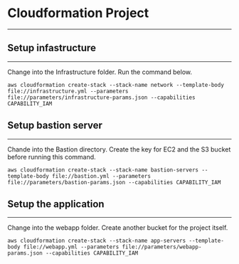 # Cloudformation Project

---

## Setup infastructure

---

Change into the Infrastructure folder. Run the command below.

`aws cloudformation create-stack --stack-name network --template-body file://infrastructure.yml --parameters file://parameters/infrastructure-params.json --capabilities CAPABILITY_IAM`

## Setup bastion server

---

Chande into the Bastion directory. Create the key for EC2 and the S3 bucket before running this command.

`aws cloudformation create-stack --stack-name bastion-servers --template-body file://bastion.yml --parameters file://parameters/bastion-params.json --capabilities CAPABILITY_IAM`

## Setup the application

---

Change into the webapp folder. Create another bucket for the project itself.

`aws cloudformation create-stack --stack-name app-servers --template-body file://webapp.yml --parameters file://parameters/webapp-params.json --capabilities CAPABILITY_IAM`